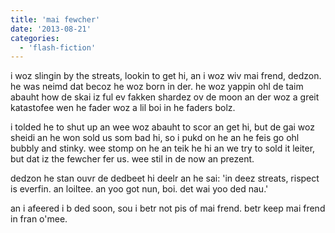 ```yaml
---
title: 'mai fewcher'
date: '2013-08-21'
categories:
  - 'flash-fiction'
---
```


i woz slingin by the streats, lookin to get hi, an i woz wiv mai frend, dedzon.
he was neimd dat becoz he woz born in der. he woz yappin ohl de taim abauht how
de skai iz ful ev fakken shardez ov de moon an der woz a greit katastofee wen he
fader woz a lil boi in he faders bolz.

<!-- truncate -->

i tolded he to shut up an wee woz abauht to scor an get hi, but de gai woz
sheidi an he won sold us som bad hi, so i pukd on he an he feis go ohl bubbly
and stinky. wee stomp on he an teik he hi an we try to sold it leiter, but dat
iz the fewcher fer us. wee stil in de now an prezent.

dedzon he stan ouvr de dedbeet hi deelr an he sai: 'in deez streats, rispect is
everfin. an loiltee. an yoo got nun, boi. det wai yoo ded nau.'

an i afeered i b ded soon, sou i betr not pis of mai frend. betr keep mai frend
in fran o'mee.
